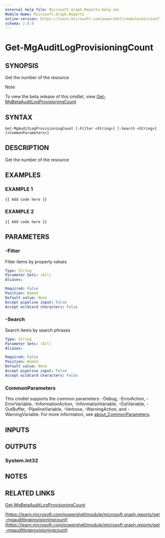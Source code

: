 ```yaml
---
external help file: Microsoft.Graph.Reports-help.xml
Module Name: Microsoft.Graph.Reports
online version: https://learn.microsoft.com/powershell/module/microsoft.graph.reports/get-mgauditlogprovisioningcount
schema: 2.0.0
---
```


# Get-MgAuditLogProvisioningCount

## SYNOPSIS
Get the number of the resource

> [!NOTE]
> To view the beta release of this cmdlet, view [Get-MgBetaAuditLogProvisioningCount](/powershell/module/Microsoft.Graph.Beta.Reports/Get-MgBetaAuditLogProvisioningCount?view=graph-powershell-beta)

## SYNTAX

```
Get-MgAuditLogProvisioningCount [-Filter <String>] [-Search <String>] [<CommonParameters>]
```

## DESCRIPTION
Get the number of the resource

## EXAMPLES

### EXAMPLE 1
```
{{ Add code here }}
```

### EXAMPLE 2
```
{{ Add code here }}
```

## PARAMETERS

### -Filter
Filter items by property values

```yaml
Type: String
Parameter Sets: (All)
Aliases:

Required: False
Position: Named
Default value: None
Accept pipeline input: False
Accept wildcard characters: False
```

### -Search
Search items by search phrases

```yaml
Type: String
Parameter Sets: (All)
Aliases:

Required: False
Position: Named
Default value: None
Accept pipeline input: False
Accept wildcard characters: False
```

### CommonParameters
This cmdlet supports the common parameters: -Debug, -ErrorAction, -ErrorVariable, -InformationAction, -InformationVariable, -OutVariable, -OutBuffer, -PipelineVariable, -Verbose, -WarningAction, and -WarningVariable. For more information, see [about_CommonParameters](http://go.microsoft.com/fwlink/?LinkID=113216).

## INPUTS

## OUTPUTS

### System.Int32
## NOTES

## RELATED LINKS
[Get-MgBetaAuditLogProvisioningCount](/powershell/module/Microsoft.Graph.Beta.Reports/Get-MgBetaAuditLogProvisioningCount?view=graph-powershell-beta)

[https://learn.microsoft.com/powershell/module/microsoft.graph.reports/get-mgauditlogprovisioningcount](https://learn.microsoft.com/powershell/module/microsoft.graph.reports/get-mgauditlogprovisioningcount)

